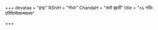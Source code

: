 +++
devataa = "इन्द्रः"
RShiH = "नोधाः"
ChandaH = "सतो बृहती"
title = "०६ नकिः परिष्टिर्मघवन्मघस्य"

+++
